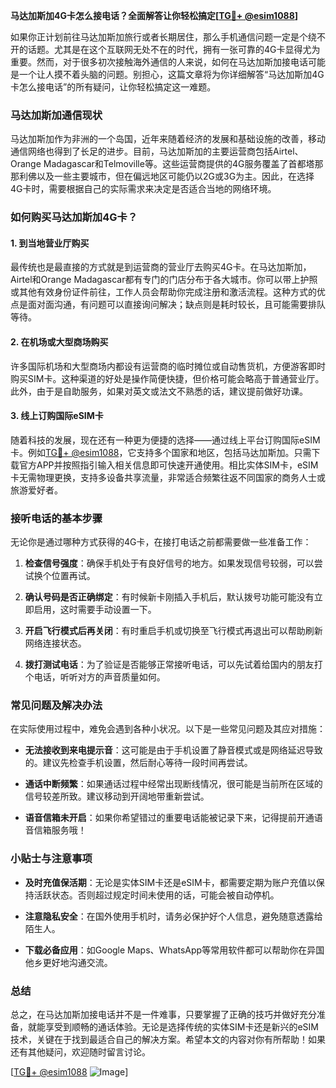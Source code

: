 **马达加斯加4G卡怎么接电话？全面解答让你轻松搞定[[TG💪+ @esim1088](https://t.me/s/esim1088)]**

如果你正计划前往马达加斯加旅行或者长期居住，那么手机通信问题一定是个绕不开的话题。尤其是在这个互联网无处不在的时代，拥有一张可靠的4G卡显得尤为重要。然而，对于很多初次接触海外通信的人来说，如何在马达加斯加接电话可能是一个让人摸不着头脑的问题。别担心，这篇文章将为你详细解答“马达加斯加4G卡怎么接电话”的所有疑问，让你轻松搞定这一难题。

### 马达加斯加通信现状

马达加斯加作为非洲的一个岛国，近年来随着经济的发展和基础设施的改善，移动通信网络也得到了长足的进步。目前，马达加斯加的主要运营商包括Airtel、Orange Madagascar和Telmoville等。这些运营商提供的4G服务覆盖了首都塔那那利佛以及一些主要城市，但在偏远地区可能仍以2G或3G为主。因此，在选择4G卡时，需要根据自己的实际需求来决定是否适合当地的网络环境。

### 如何购买马达加斯加4G卡？

#### 1. 到当地营业厅购买
最传统也是最直接的方式就是到运营商的营业厅去购买4G卡。在马达加斯加，Airtel和Orange Madagascar都有专门的门店分布于各大城市。你可以带上护照或其他有效身份证件前往，工作人员会帮助你完成注册和激活流程。这种方式的优点是面对面沟通，有问题可以直接询问解决；缺点则是耗时较长，且可能需要排队等待。

#### 2. 在机场或大型商场购买
许多国际机场和大型商场内都设有运营商的临时摊位或自动售货机，方便游客即时购买SIM卡。这种渠道的好处是操作简便快捷，但价格可能会略高于普通营业厅。此外，由于是自助服务，如果对英文或法文不熟悉的话，建议提前做好功课。

#### 3. 线上订购国际eSIM卡
随着科技的发展，现在还有一种更为便捷的选择——通过线上平台订购国际eSIM卡。例如[TG💪+ @esim1088](https://t.me/s/esim1088)，它支持多个国家和地区，包括马达加斯加。只需下载官方APP并按照指引输入相关信息即可快速开通使用。相比实体SIM卡，eSIM卡无需物理更换，支持多设备共享流量，非常适合频繁往返不同国家的商务人士或旅游爱好者。

### 接听电话的基本步骤

无论你是通过哪种方式获得的4G卡，在接打电话之前都需要做一些准备工作：

1. **检查信号强度**：确保手机处于有良好信号的地方。如果发现信号较弱，可以尝试换个位置再试。
   
2. **确认号码是否正确绑定**：有时候新卡刚插入手机后，默认拨号功能可能没有立即启用，这时需要手动设置一下。
   
3. **开启飞行模式后再关闭**：有时重启手机或切换至飞行模式再退出可以帮助刷新网络连接状态。
   
4. **拨打测试电话**：为了验证是否能够正常接听电话，可以先试着给国内的朋友打个电话，听听对方的声音质量如何。

### 常见问题及解决办法

在实际使用过程中，难免会遇到各种小状况。以下是一些常见问题及其应对措施：

- **无法接收到来电提示音**：这可能是由于手机设置了静音模式或是网络延迟导致的。建议先检查手机设置，然后耐心等待一段时间再尝试。
  
- **通话中断频繁**：如果通话过程中经常出现断线情况，很可能是当前所在区域的信号较差所致。建议移动到开阔地带重新尝试。

- **语音信箱未开启**：如果你希望错过的重要电话能被记录下来，记得提前开通语音信箱服务哦！

### 小贴士与注意事项

- **及时充值保活期**：无论是实体SIM卡还是eSIM卡，都需要定期为账户充值以保持活跃状态。否则超过规定时间未使用的话，可能会被自动停机。
  
- **注意隐私安全**：在国外使用手机时，请务必保护好个人信息，避免随意透露给陌生人。

- **下载必备应用**：如Google Maps、WhatsApp等常用软件都可以帮助你在异国他乡更好地沟通交流。

### 总结

总之，在马达加斯加接电话并不是一件难事，只要掌握了正确的技巧并做好充分准备，就能享受到顺畅的通话体验。无论是选择传统的实体SIM卡还是新兴的eSIM技术，关键在于找到最适合自己的解决方案。希望本文的内容对你有所帮助！如果还有其他疑问，欢迎随时留言讨论。

[[TG💪+ @esim1088](https://t.me/s/esim1088) ![Image](https://i.postimg.cc/4NQfJmqS/Snipaste-2025-05-13-00-14-12.png)]